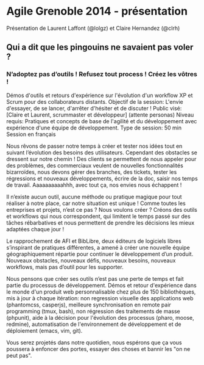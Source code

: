 Agile Grenoble 2014 - présentation
==========

Présentation de Laurent Laffont (@lolgz) et Claire Hernandez (@clrh)


## Qui a dit que les pingouins ne savaient pas voler ?
### N’adoptez pas d’outils ! Refusez tout process ! Créez les vôtres !

Démos d'outils et retours d'expérience sur l'évolution d'un workflow XP et Scrum pour des collaborateurs distants.
Objectif de la session: 	L'envie d'essayer, de se lancer, d'arrêter d'hésiter et de discuter !
Public visé:	[Claire et Laurent, scrummaster et développeur] (attente personas)
Niveau requis:	Pratiques et concepts de base de l'agilité et du développement avec expérience d'une équipe de développement.
Type de session:	50 min Session en français

Nous rêvons de passer notre temps à créer et tester nos idées tout en suivant l’évolution des besoins des utilisateurs. Cependant des obstacles se dressent sur notre chemin ! Des clients se permettent de nous appeler pour des problèmes, des commerciaux veulent de nouvelles fonctionnalités bizarroïdes, nous devons gérer des branches, des tickets, tester les régressions et nouveaux développements, écrire de la doc, saisir nos temps de travail. Aaaaaaaaaahhh, avec tout ça, nos envies nous échappent !

Il n’existe aucun outil, aucune méthode ou pratique magique pour tout réaliser à notre place, car notre situation est unique ! Comme toutes les entreprises et projets, n’est ce pas ? Nous voulons créer ? Créons des outils et workflows qui nous correspondent, qui limitent le temps passé sur des tâches rébarbatives et nous permettent de prendre les décisions les mieux adaptées chaque jour !

Le rapprochement de AFI et BibLibre, deux éditeurs de logiciels libres s’inspirant de pratiques différentes, a amené à créer une nouvelle équipe géographiquement répartie pour continuer le développement d’un produit. Nouveaux obstacles, nouveaux défis, nouveaux besoins, nouveaux workflows, mais pas d’outil pour les supporter.

Nous pensons que créer ses outils n’est pas une perte de temps et fait partie du processus de développement. Démos et retour d'expérience dans le monde d'un produit web personnalisable chez plus de 150 bibliothèques, mis à jour à chaque itération: non regression visuelle des applications web (phantomcss, casperjs), meilleure synchronisation en remote pair programming (tmux, bash), non régression des traitements de masse (phpunit), aide à la décision pour l'évolution des processus (pharo, moose, redmine), automatisation de l'environnement de développement et de déploiement (emacs, vim, git).

Vous serez projetés dans notre quotidien, nous espérons que ça vous poussera à enfoncer des portes, essayer des choses et bannir les "on ne peut pas".
